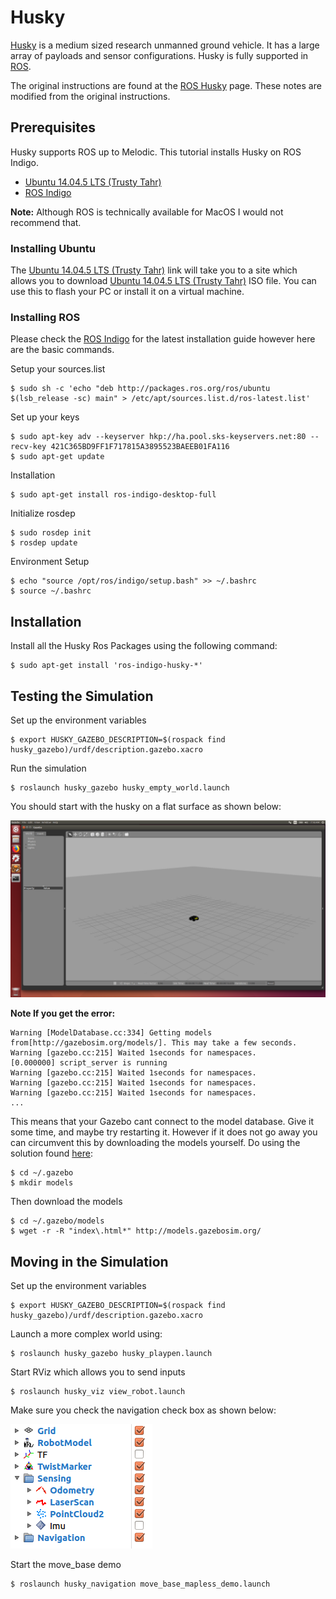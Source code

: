 # Husky

[Husky](https://www.clearpathrobotics.com/husky-unmanned-ground-vehicle-robot/) is a medium sized research unmanned ground vehicle. It has a large array of payloads and sensor configurations. Husky is fully supported in [ROS](https://wiki.ros.org).

The original instructions are found at the [ROS Husky](https://wiki.ros.org/Robots/Husky) page. These notes are modified from the original instructions.

## Prerequisites

Husky supports ROS up to Melodic. This tutorial installs Husky on ROS Indigo.

* [Ubuntu 14.04.5 LTS (Trusty Tahr)](https://www.ubuntu.com/download/alternative-downloads)
* [ROS Indigo](https://wiki.ros.org/indigo/Installation/Ubuntu)

**Note:** Although ROS is technically available for MacOS I would not recommend that.

### Installing Ubuntu

The [Ubuntu 14.04.5 LTS (Trusty Tahr)](https://www.ubuntu.com/download/alternative-downloads) link will take you to a site which allows you to download [Ubuntu 14.04.5 LTS (Trusty Tahr)](https://www.ubuntu.com/download/alternative-downloads) ISO file. You can use this to flash your PC or install it on a virtual machine.

### Installing ROS

Please check the [ROS Indigo](https://wiki.ros.org/indigo/Installation/Ubuntu) for the latest installation guide however here are the basic commands.

Setup your sources.list
```
$ sudo sh -c 'echo "deb http://packages.ros.org/ros/ubuntu $(lsb_release -sc) main" > /etc/apt/sources.list.d/ros-latest.list'
```

Set up your keys
```
$ sudo apt-key adv --keyserver hkp://ha.pool.sks-keyservers.net:80 --recv-key 421C365BD9FF1F717815A3895523BAEEB01FA116
$ sudo apt-get update
```

Installation
```
$ sudo apt-get install ros-indigo-desktop-full
```

Initialize rosdep
```
$ sudo rosdep init
$ rosdep update
```

Environment Setup
```
$ echo "source /opt/ros/indigo/setup.bash" >> ~/.bashrc
$ source ~/.bashrc
```

## Installation

Install all the Husky Ros Packages using the following command:

```
$ sudo apt-get install 'ros-indigo-husky-*'
```

## Testing the Simulation

Set up the environment variables
```
$ export HUSKY_GAZEBO_DESCRIPTION=$(rospack find husky_gazebo)/urdf/description.gazebo.xacro
```

Run the simulation
```
$ roslaunch husky_gazebo husky_empty_world.launch
```

You should start with the husky on a flat surface as shown below:

![A robot in an empty simulation](images/empty.png)


**Note If you get the error:**
```
Warning [ModelDatabase.cc:334] Getting models from[http://gazebosim.org/models/]. This may take a few seconds.
Warning [gazebo.cc:215] Waited 1seconds for namespaces.
[0.000000] script_server is running
Warning [gazebo.cc:215] Waited 1seconds for namespaces.
Warning [gazebo.cc:215] Waited 1seconds for namespaces.
Warning [gazebo.cc:215] Waited 1seconds for namespaces.
...
```

This means that your Gazebo cant connect to the model database. Give it some time, and maybe try restarting it. However if it does not go away you can circumvent this by downloading the models yourself. Do using the solution found [here](https://answers.ros.org/question/199401/problem-with-indigo-and-gazebo-22/):
```
$ cd ~/.gazebo
$ mkdir models
```

Then download the models
```
$ cd ~/.gazebo/models
$ wget -r -R "index\.html*" http://models.gazebosim.org/
```

## Moving in the Simulation

Set up the environment variables
```
$ export HUSKY_GAZEBO_DESCRIPTION=$(rospack find husky_gazebo)/urdf/description.gazebo.xacro
```

Launch a more complex world using:
```
$ roslaunch husky_gazebo husky_playpen.launch
```

Start RViz which allows you to send inputs
```
$ roslaunch husky_viz view_robot.launch
```

Make sure you check the navigation check box as shown below:

![A robot in an empty simulation](images/checkbox.png)

Start the move_base demo
```
$ roslaunch husky_navigation move_base_mapless_demo.launch
```
